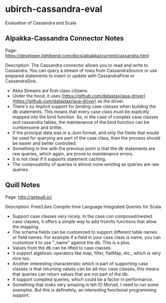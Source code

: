 # ubirch-cassandra-eval
Evaluation of Cassandra and Scala

## Alpakka-Cassandra Connector Notes

Page: https://developer.lightbend.com/docs/alpakka/current/cassandra.html

Description: The Cassandra connector allows you to read and write to Cassandra. You can query a stream of rows from CassandraSource or use prepared statements to insert or update with CassandraFlow or CassandraSink.

* Akka Streams are first-class citizens.
* Under the hood, it uses [https://github.com/datastax/java-driver](https://github.com/datastax/java-driver) as the driver.
* There's no implicit support for binding case classes when building the db statements. 
  This means that every case class must be explicitly mapped into the bind function.
  So, in the case of complex case classes and cassandra tables, the maintenance of the bind function can be cumbersome and brittle.
* If the principal data was in a _Json_ format, and only the fields that would be used for querying are part of the case class,
  then the process should be easier and better controlled.
* Something in line with the previous point is that the db statements are raw queries, which again, are prone to maintenance errors.
* It is not clear if it supports statement caching.
* The composability of queries is almost none existing as queries are raw queries.

## Quill Notes

Page: http://getquill.io/

Description: Free/Libre Compile-time Language Integrated Queries for Scala

* Support case classes very nicely. In the case con composed/nested case classes, it offers a simple way to add from/to functions that allow the mapping.
* The schema fields can be customized to support different table names or field names. For example if a field in your case class is name, you can 
customize it to use "_name" against the db. This is a plus.
* Values from the db can be lifted to case classes.
* It support algebraic operators like map, filter, flatMap, etc., which is very nice too.
* Another interesting characteristic which is part of supporting case classes is that returning values can be ad-hoc case classes, this means that 
queries can return values that are not part of the db.
* It support compiled queries, which could be a factor in performance.
* Something that looks very amazing is teh IO Monad. I need to run some examples. But this is definetely, an interesting functional programming support.









 
    


